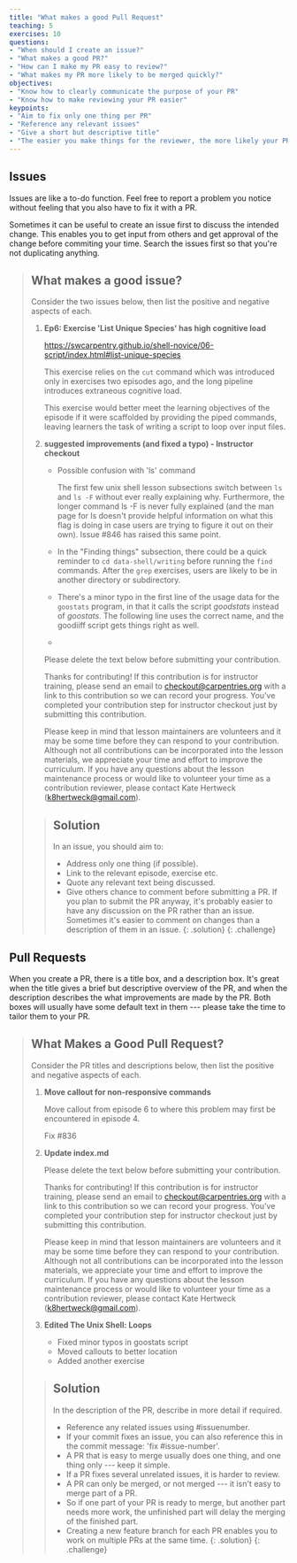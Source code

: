 ```yaml
---
title: "What makes a good Pull Request"
teaching: 5
exercises: 10
questions:
- "When should I create an issue?"
- "What makes a good PR?"
- "How can I make my PR easy to review?"
- "What makes my PR more likely to be merged quickly?"
objectives:
- "Know how to clearly communicate the purpose of your PR"
- "Know how to make reviewing your PR easier"
keypoints:
- "Aim to fix only one thing per PR"
- "Reference any relevant issues"
- "Give a short but descriptive title"
- "The easier you make things for the reviewer, the more likely your PR is to be merged"
---
```


## Issues
Issues are like a to-do function. Feel free to report a problem you notice without feeling that you also have to fix it with a PR.

Sometimes it can be useful to create an issue first to discuss the intended change.
This enables you to get input from others and get approval of the change before commiting your time.
Search the issues first so that you're not duplicating anything.

> ## What makes a good issue?
> Consider the two issues below, then list the positive and negative aspects of each.
>
> 1. **Ep6: Exercise 'List Unique Species' has high cognitive load**
>
>    https://swcarpentry.github.io/shell-novice/06-script/index.html#list-unique-species
>
>    This exercise relies on the `cut` command which was introduced only in exercises two episodes ago,
>    and the long pipeline introduces extraneous cognitive load.
>
>    This exercise would better meet the learning objectives of the episode if it were scaffolded
>    by providing the piped commands, leaving learners the task of writing a script to loop over input files.
>
>
> 2. **suggested improvements (and fixed a typo) - Instructor checkout**
>
>    - Possible confusion with 'ls' command
>
>         The first few unix shell lesson subsections switch between `ls` and `ls -F` without ever really explaining why. Furthermore, the longer command ls -F is never fully explained (and the man page for ls doesn't provide helpful information on what this flag is doing in case users are trying to figure it out on their own). Issue #846 has raised this same point.
>
>
>     - In the "Finding things" subsection, there could be a quick reminder to `cd data-shell/writing` before running the `find` commands. After the `grep` exercises, users are likely to be in another directory or subdirectory.
>
>
>     - There's a minor typo in the first line of the usage data for the `goostats` program,
>     in that it calls the script *goodstats* instead of *goostats*.
>     The following line uses the correct name, and the goodiiff script gets things right as well.
>
>     -
>
>     Please delete the text below before submitting your contribution.
>
>     Thanks for contributing! If this contribution is for instructor training, please send an email to checkout@carpentries.org with a link to this contribution so we can record your progress. You’ve completed your contribution step for instructor checkout just by submitting this contribution.
>
>    Please keep in mind that lesson maintainers are volunteers and it may be some time before they can respond to your contribution. Although not all contributions can be incorporated into the lesson materials, we appreciate your time and effort to improve the curriculum. If you have any questions about the lesson maintenance process or would like to volunteer your time as a contribution reviewer, please contact Kate Hertweck (k8hertweck@gmail.com).
>
> > ## Solution
> > In an issue, you should aim to:
> > - Address only one thing (if possible).
> > - Link to the relevant episode, exercise etc.
> > - Quote any relevant text being discussed.
> > - Give others chance to comment before submitting a PR.
> > If you plan to submit the PR anyway, it's probably easier to have any discussion on the PR rather than an issue.
> > Sometimes it's easier to comment on changes than a description of them in an issue.
> {: .solution}
{: .challenge}

## Pull Requests
When you create a PR, there is a title box, and a description box.
It's great when the title gives a brief but descriptive overview of the PR,
and when the description describes the what improvements are made by the PR.
Both boxes will usually have some default text in them --- please take the time to
tailor them to your PR.

> ## What Makes a Good Pull Request?
> Consider the PR titles and descriptions below, then list the positive and negative aspects of each.
>
> 1. **Move callout for non-responsive commands**
>
>    Move callout from episode 6 to where this problem may first be encountered in episode 4.
>
>    Fix #836
>
> 2. **Update index.md**
>
>    Please delete the text below before submitting your contribution.
>
>    Thanks for contributing! If this contribution is for instructor training, please send an email to checkout@carpentries.org with a link to this contribution so we can record your progress. You’ve completed your contribution step for instructor checkout just by submitting this contribution.
>
>    Please keep in mind that lesson maintainers are volunteers and it may be some time before they can respond to your contribution. Although not all contributions can be incorporated into the lesson materials, we appreciate your time and effort to improve the curriculum. If you have any questions about the lesson maintenance process or would like to volunteer your time as a contribution reviewer, please contact Kate Hertweck (k8hertweck@gmail.com).
>
>
> 3. **Edited The Unix Shell: Loops**
>
>    - Fixed minor typos in goostats script
>    - Moved callouts to better location
>    - Added another exercise
>
> > ## Solution
> > In the description of the PR, describe in more detail if required.
> > - Reference any related issues using #issuenumber.
> > - If your commit fixes an issue, you can also reference this in the commit message:
> > 'fix #issue-number'.
> > - A PR that is easy to merge usually does one thing, and one thing only --- keep it simple.
> > - If a PR fixes several unrelated issues, it is harder to review.
> > - A PR can only be merged, or not merged --- it isn't easy to merge part of a PR.
> > - So if one part of your PR is ready to merge, but another part needs more work,
> >   the unfinished part will delay the merging of the finished part.
> > - Creating a new feature branch for each PR enables you to work on multiple PRs at the same time.
> {: .solution}
{: .challenge}

